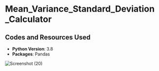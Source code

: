 # Mean_Variance_Standard_Deviation_Calculator

## Codes and Resources Used
* **Python Version**: 3.8
* **Packages**: Pandas

![Screenshot (20)](https://user-images.githubusercontent.com/91089401/142961702-6fe10c86-8fa1-49cd-87e0-ba4e73a63e84.png)
